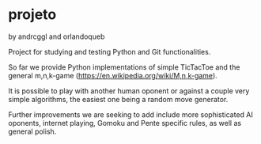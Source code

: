 # projeto
by andrcggl and orlandoqueb

Project for studying and testing Python and Git
functionalities.

So far we provide Python implementations of simple
TicTacToe and the general m,n,k-game
(https://en.wikipedia.org/wiki/M,n,k-game).

It is possible to play with another human oponent or
against a couple very simple algorithms, the easiest
one being a random move generator.

Further improvements we are seeking to add include
more sophisticated AI oponents, internet playing,
Gomoku and Pente specific rules, as well as general
polish.
